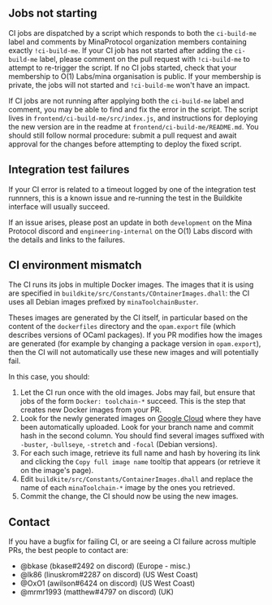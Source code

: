 ## Jobs not starting

CI jobs are dispatched by a script which responds to both the `ci-build-me`
label and comments by MinaProtocol organization members containing exactly
`!ci-build-me`. If your CI job has not started after adding the `ci-build-me`
label, please comment on the pull request with `!ci-build-me` to attempt to
re-trigger the script.
If no CI jobs started, check that your membership to O(1) Labs/mina organisation
is public. If your membership is private, the jobs will not started and
`!ci-build-me` won't have an impact.

If CI jobs are not running after applying both the `ci-build-me` label and
comment, you may be able to find and fix the error in the script. The script
lives in `frontend/ci-build-me/src/index.js`, and instructions for deploying
the new version are in the readme at `frontend/ci-build-me/README.md`. You
should still follow normal procedure: submit a pull request and await approval
for the changes before attempting to deploy the fixed script.

## Integration test failures

If your CI error is related to a timeout logged by one of the integration test
runnners, this is a known issue and re-running the test in the Buildkite 
interface will usually succeed.

If an issue arises, please post an update in both `development` on the Mina
Protocol discord and `engineering-internal` on the O(1) Labs discord with the
details and links to the failures.

## CI environment mismatch

The CI runs its jobs in multiple Docker images. The images that it is using are
specified in `buildkite/src/Constants/COntainerImages.dhall`: the CI uses all
Debian images prefixed by `minaToolchainBuster`.

Theses images are generated by the CI itself, in particular based on the content of the
`dockerfiles` directory and the `opam.export` file (which describes versions of
OCaml packages). If you PR modifies how the images are generated (for example by
changing a package version in `opam.export`), then the CI will not automatically
use these new images and will potentially fail.

In this case, you should:
1. Let the CI run once with the old images. Jobs may fail, but ensure that jobs
   of the form `Docker: toolchain-*` succeed. This is the step that creates new
   Docker images from your PR.
2. Look for the newly generated images on
   [Google Cloud](https://console.cloud.google.com/gcr/images/o1labs-192920/global/mina-toolchain)
   where they have been automatically uploaded. Look for your branch name and
   commit hash in the second column. You should find several images suffixed
   with `-buster`, `-bullseye`, `-stretch` and `-focal` (Debian versions).
3. For each such image, retrieve its full name and hash by hovering its link and
   clicking the `Copy full image name` tooltip that appears (or retrieve it on
   the image's page).
4. Edit `buildkite/src/Constants/ContainerImages.dhall` and replace the name of
   each `minaToolchain-*` image by the ones you retrieved.
5. Commit the change, the CI should now be using the new images.

## Contact

If you have a bugfix for failing CI, or are seeing a CI failure across
multiple PRs, the best people to contact are:
* @bkase (bkase#2492 on discord) (Europe - misc.)
* @lk86 (linuskrom#2287 on discord) (US West Coast)
* @OxO1 (awilson#6424 on discord) (US West Coast)
* @mrmr1993 (matthew#4797 on discord) (UK)
